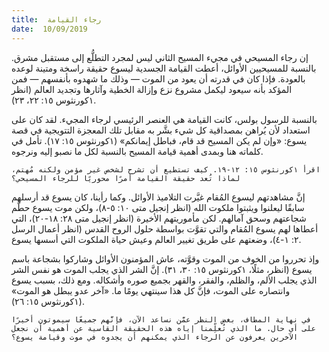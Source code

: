 ```yaml
---
title:  رجاء القيامة
date:  10/09/2019
---
```


إن رجاء المسيحي في مجيء المسيح الثاني ليس لمجرد التطلُّع إلى مستقبل مشرق. بالنسبة للمسيحيين الأوائل، أعطت القيامة الجسدية ليسوع حقيقة راسخة ومتينة لوعده بالعودة. فإذا كان في قدرته أن يعود من الموت — وذلك ما شهدوه بأنفسهم — فمن المؤكد بأنه سيعود ليكمل مشروع نزع وإزالة الخطية وآثارها وتجديد العالم (انظر ١كورنثوس ١٥: ٢٢، ٢٣).

بالنسبة للرسول بولس، كانت القيامة هي العنصر الرئيسي لرجاء المجيء. لقد كان على استعداد لأن يُراهن بمصداقية كل شيء بشَّر به مقابل تلك المعجزة التتويجية في قصة يسوع: «وإن لم يكن المسيح قد قام، فباطل إيمانكم» (١كورنثوس ١٥: ١٧). تأمل في كلماته هنا وبمدى أهمية قيامة المسيح بالنسبة لكل ما نصبو إليه ونرجوه.

`اقرأ ١كورنثوس ١٥: ١٢-١٩. كيف تستطيع أن تشرح لشخص غير مؤمن ولكنه مُهتم، لماذا تُعد حقيقة القيامة أمرًا محوريًا للرجاء المسيحي؟`

إنَّ مشاهدتهم ليسوع المُقام غيَّرت التلاميذ الأوائل. وكما رأينا، كان يسوع قد أرسلهم سابقًا ليعلنوا ويثبتوا ملكوت الله (انظر إنجيل متى ١٠: ٥-٨)، ولكن موت يسوع حطَّم شجاعتهم وسحق آمالهم. لكن مأموريتهم الأخيرة (انظر إنجيل متى ٢٨: ١٨-٢٠)، التي أعطاها لهم يسوع المُقام والتي تقوَّت بواسطة حلول الروح القدس (انظر أعمال الرسل ٢: ١-٤)، وضعتهم على طريق تغيير العالم وعيش حياة الملكوت التي أسسها يسوع.

وإذ تحرروا من الخوف من الموت وقوَّته، عاش المؤمنون الأوائل وشاركوا بشجاعة باسم يسوع (انظر، مثلًا، ١كورنثوس ١٥: ٣٠، ٣١). إنَّ الشر الذي يجلب الموت هو نفس الشر الذي يجلب الألم، والظلم، والفقر، والقهر بجميع صوره وأشكاله. ومع ذلك، بسبب يسوع وانتصاره على الموت، فإنَّ كل هذا سينتهي يومًا ما. «آخر عدو يبطل هو الموت» (١كورنثوس ١٥: ٢٦).

`في نهاية المطاف، بغض النظر عمَّن نساعد الآن، فإنَّهم جميعًا سيموتون أخيرًا على أي حال. ما الذي تُعلِّمنا إياه هذه الحقيقة القاسية عن أهمية أن نجعل الآخرين يعرفون عن الرجاء الذي يمكنهم أن يجدوه في موت وقيامة يسوع؟`